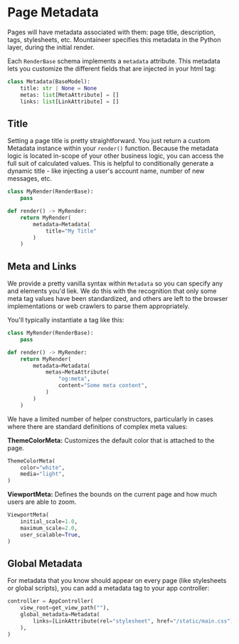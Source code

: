 # Page Metadata

Pages will have metadata associated with them: page title, description, tags, stylesheets, etc. Mountaineer specifies this metadata in the Python layer, during the initial render.

Each `RenderBase` schema implements a `metadata` attribute. This metadata lets you customize the different fields that are injected in your html <head> tag:

```python
class Metadata(BaseModel):
    title: str | None = None
    metas: list[MetaAttribute] = []
    links: list[LinkAttribute] = []
```

## Title

Setting a page title is pretty straightforward. You just return a custom Metadata instance within your `render()` function. Because the metadata logic is located in-scope of your other business logic, you can access the full suit of calculated values. This is helpful to conditionally generate a dynamic title - like injecting a user's account name, number of new messages, etc.

```python
class MyRender(RenderBase):
    pass

def render() -> MyRender:
    return MyRender(
        metadata=Metadata(
            title="My Title"
        )
    )
```

## Meta and Links

We provide a pretty vanilla syntax within `Metadata` so you can specify any <meta> and <link> elements you'd liek. We do this with the recognition that only some meta tag values have been standardized, and others are left to the browser implementations or web crawlers to parse them appropriately.

You'll typically instantiate a <meta> tag like this:

```python
class MyRender(RenderBase):
    pass

def render() -> MyRender:
    return MyRender(
        metadata=Metadata(
            metas=MetaAttribute(
                "og:meta",
                content="Some meta content",
            )
        )
    )
```

We have a limited number of helper <meta> constructors, particularly in cases where there are standard definitions of complex meta values:

**ThemeColorMeta:** Customizes the default color that is attached to the page.

```python
ThemeColorMeta(
    color="white",
    media="light",
)
```

**ViewportMeta:** Defines the bounds on the current page and how much users are able to zoom.

```python
ViewportMeta(
    initial_scale=1.0,
    maximum_scale=2.0,
    user_scalable=True,
)
```

## Global Metadata

For metadata that you know should appear on every page (like stylesheets or global scripts), you can add a metadata tag to your app controller:

```python
controller = AppController(
    view_root=get_view_path(""),
    global_metadata=Metadata(
        links=[LinkAttribute(rel="stylesheet", href="/static/main.css")]
    ),
)
```
